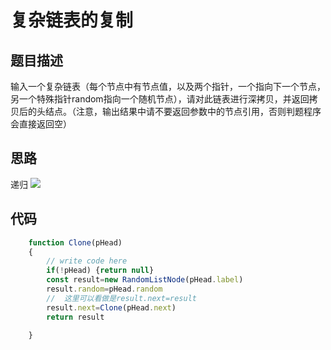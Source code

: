 # 复杂链表的复制

## 题目描述
输入一个复杂链表（每个节点中有节点值，以及两个指针，一个指向下一个节点，另一个特殊指针random指向一个随机节点），请对此链表进行深拷贝，并返回拷贝后的头结点。（注意，输出结果中请不要返回参数中的节点引用，否则判题程序会直接返回空）


## 思路

递归
![](~@/sword-offer-by-JavaScript/01/04.jpg)



## 代码

```javascript
    function Clone(pHead)
    {
        // write code here
        if(!pHead) {return null}
        const result=new RandomListNode(pHead.label)
        result.random=pHead.random
        //  这里可以看做是result.next=result
        result.next=Clone(pHead.next)
        return result

    }
```